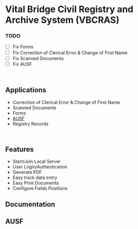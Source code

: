 #  Vital Bridge Civil Registry and Archive System (VBCRAS)



### TODO
- [ ] Fix Forms
- [ ] Fix Correction of Clerical Error & Change of First Name
- [ ] Fix Scanned Documents
- [ ] Fix AUSF

<br />


## Applications

- Correction of Clerical Error & Change of First Name
- Scanned Documents
- Forms
- [AUSF](#ausf)
- Registry Records

<br />


## Features

- Start/Join Local Server
- User Login/Authentication
- Generate PDF 
- Easy track data entry
- Easy Print Documents
- Configure Fields Positions

<h2>Documentation</h2>


## AUSF

